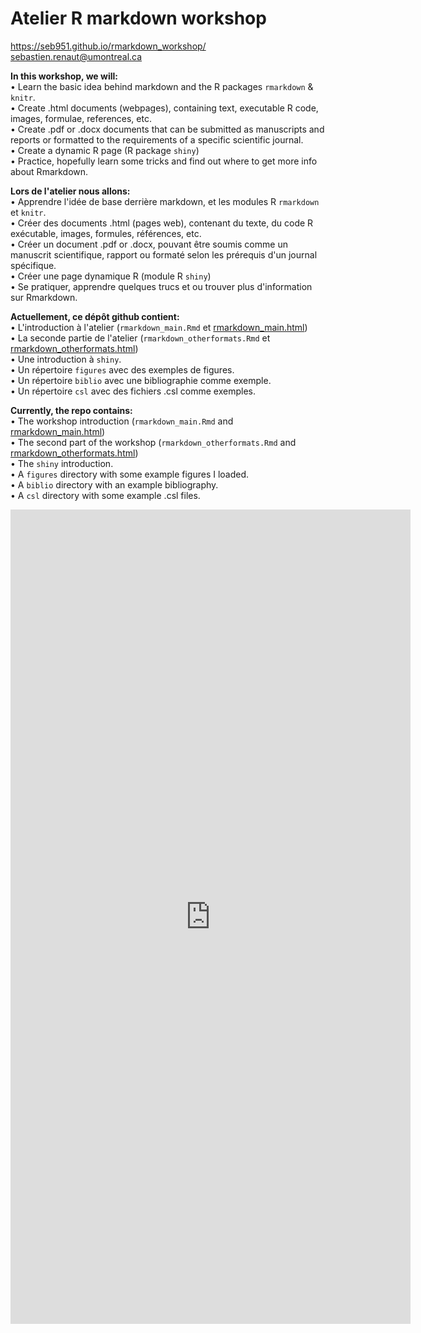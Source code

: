 # Atelier R markdown workshop
https://seb951.github.io/rmarkdown_workshop/  
sebastien.renaut@umontreal.ca

**In this workshop, we will:**  
• Learn the basic idea behind markdown and the R packages `rmarkdown` & `knitr`.  
• Create .html documents (webpages), containing text, executable R code, images, formulae, references, etc.  
• Create .pdf or .docx documents that can be submitted as manuscripts and reports or formatted to the requirements of a specific scientific journal.  
• Create a dynamic R page (R package `shiny`)  
• Practice, hopefully learn some tricks and find out where to get more info about Rmarkdown.  

**Lors de l'atelier nous allons:**  
• Apprendre l'idée de base derrière markdown, et les modules R `rmarkdown` et `knitr`.   
• Créer des documents .html (pages web), contenant du texte, du code R exécutable, images, formules, références, etc.  
• Créer un document .pdf or .docx, pouvant être soumis comme un manuscrit scientifique, rapport ou formaté selon les prérequis d'un journal spécifique.  
• Créer une page dynamique R (module R `shiny`)  
• Se pratiquer, apprendre quelques trucs et ou trouver plus d'information sur Rmarkdown.

**Actuellement, ce dépôt github contient:**  
• L'introduction à l'atelier (`rmarkdown_main.Rmd` et [rmarkdown_main.html](https://seb951.github.io/rmarkdown_workshop/Rmarkdown/rmarkdown_main.html))  
• La seconde partie de l'atelier (`rmarkdown_otherformats.Rmd` et [rmarkdown_otherformats.html](https://seb951.github.io/rmarkdown_workshop/Rmarkdown/rmarkdown_otherformats.html))   
• Une introduction à `shiny`.  
• Un répertoire `figures` avec des exemples de figures.   
• Un répertoire `biblio` avec une bibliographie comme exemple.    
• Un répertoire `csl` avec des fichiers .csl comme exemples. 

**Currently, the repo contains:**    
• The workshop introduction (`rmarkdown_main.Rmd` and [rmarkdown_main.html](https://seb951.github.io/rmarkdown_workshop/Rmarkdown/rmarkdown_main.html))  
• The second part of the workshop (`rmarkdown_otherformats.Rmd` and [rmarkdown_otherformats.html](https://seb951.github.io/rmarkdown_workshop/Rmarkdown/rmarkdown_otherformats.html))    
• The `shiny` introduction.  
• A `figures` directory with some example figures I loaded.  
• A `biblio` directory with an example bibliography.  
• A `csl` directory with some example .csl files.  

<iframe src="https://docs.google.com/forms/d/e/1FAIpQLSestwgIISKpfnv3U6Xiyh-8aZSMKG-Ahrt7BUmSgAMBHCr6Ew/viewform?embedded=true" width="640" height="1303" frameborder="0" marginheight="0" marginwidth="0">Loading...</iframe>
